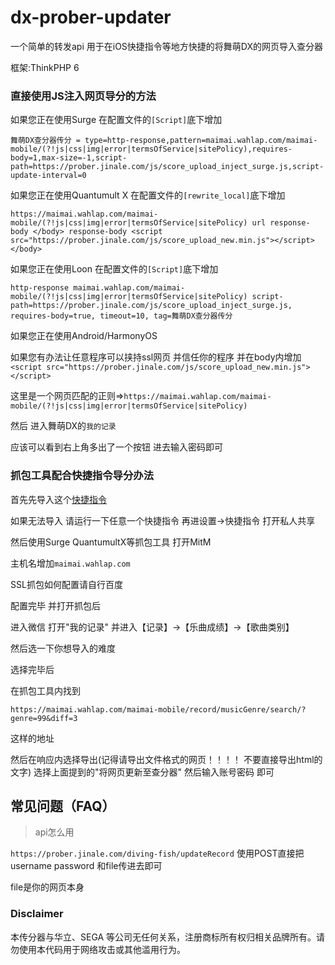 # dx-prober-updater
一个简单的转发api 用于在iOS快捷指令等地方快捷的将舞萌DX的网页导入查分器

框架:ThinkPHP 6

### 直接使用JS注入网页导分的方法

如果您正在使用Surge 在配置文件的`[Script]`底下增加

```舞萌DX查分器传分 = type=http-response,pattern=maimai.wahlap.com/maimai-mobile/(?!js|css|img|error|termsOfService|sitePolicy),requires-body=1,max-size=-1,script-path=https://prober.jinale.com/js/score_upload_inject_surge.js,script-update-interval=0```

如果您正在使用Quantumult X 在配置文件的`[rewrite_local]`底下增加

```https://maimai.wahlap.com/maimai-mobile/(?!js|css|img|error|termsOfService|sitePolicy) url response-body </body> response-body <script src="https://prober.jinale.com/js/score_upload_new.min.js"></script></body>```

如果您正在使用Loon 在配置文件的`[Script]`底下增加

```http-response maimai.wahlap.com/maimai-mobile/(?!js|css|img|error|termsOfService|sitePolicy) script-path=https://prober.jinale.com/js/score_upload_inject_surge.js, requires-body=true, timeout=10, tag=舞萌DX查分器传分```

如果您正在使用Android/HarmonyOS

如果您有办法让任意程序可以挟持ssl网页 并信任你的程序 并在body内增加`<script src="https://prober.jinale.com/js/score_upload_new.min.js"></script>`

这里是一个网页匹配的正则=>`https://maimai.wahlap.com/maimai-mobile/(?!js|css|img|error|termsOfService|sitePolicy)`

然后 进入舞萌DX的`我的记录`

应该可以看到右上角多出了一个按钮 进去输入密码即可

### 抓包工具配合快捷指令导分办法

首先先导入这个[快捷指令](https://www.icloud.com/shortcuts/2fed1005f4014349a990ddcc47fb9f2b)

如果无法导入 请运行一下任意一个快捷指令 再进设置→快捷指令 打开私人共享

然后使用Surge QuantumultX等抓包工具 打开MitM

主机名增加`maimai.wahlap.com`

SSL抓包如何配置请自行百度

配置完毕 并打开抓包后

进入微信 打开"我的记录" 并进入【记录】→【乐曲成绩】→【歌曲类别】

然后选一下你想导入的难度

选择完毕后

在抓包工具内找到

`https://maimai.wahlap.com/maimai-mobile/record/musicGenre/search/?genre=99&diff=3`

这样的地址

然后在响应内选择导出(记得请导出文件格式的网页！！！！ 不要直接导出html的文字) 选择上面提到的"将网页更新至查分器" 然后输入账号密码 即可


## <span id="FAQ">常见问题（FAQ）</span>

> api怎么用

`https://prober.jinale.com/diving-fish/updateRecord` 使用POST直接把username password 和file传进去即可

file是你的网页本身

### Disclaimer

本传分器与华立、SEGA 等公司无任何关系，注册商标所有权归相关品牌所有。请勿使用本代码用于网络攻击或其他滥用行为。
